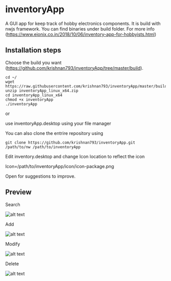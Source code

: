 # inventoryApp
A GUI app for keep track of hobby electronics components. It is build with nwjs framework. You can find binaries under build folder. For more info (https://www.eionix.co.in/2018/10/06/inventory-app-for-hobbyists.html)

## Installation steps

Choose the build you want (https://github.com/krishnan793/inventoryApp/tree/master/build).

```
cd ~/
wget https://raw.githubusercontent.com/krishnan793/inventoryApp/master/build/inventoryApp_linux_x64.zip
unzip inventoryApp_linux_x64.zip
cd inventoryApp_linux_x64
chmod +x inventoryApp
./inventoryApp
```
or

use inventoryApp.desktop using your file manager

You can also clone the entrire repository using

```
git clone https://github.com/krishnan793/inventoryApp.git
/path/to/nw /path/to/inventoryApp
```
Edit inventory.desktop and change Icon location to reflect the icon

Icon=/path/to/inventoryApp/icon/icon-package.png

Open for suggestions to improve.

## Preview

Search

![alt text](https://3.bp.blogspot.com/-ujdfbPOoH74/W7iWCTGLHRI/AAAAAAAABhc/15-iDI8ZrRY_o6AuO0wg4go0agqjb-nCgCK4BGAYYCw/s320/search.gif)

Add

![alt text](https://2.bp.blogspot.com/-W-m42a8tOOs/W7iWQB6zsVI/AAAAAAAABhk/E8RoMqfow8UYVnYsSLuq_ie09De2DzhNACK4BGAYYCw/s320/addValue.gif)

Modify

![alt text](https://1.bp.blogspot.com/-G8ZBStXWYu0/W7iWZMv6eWI/AAAAAAAABhw/WrHfeUDLABAmWn4FUwSjTD32ZsX7u5tvgCK4BGAYYCw/s320/change%2Bvalue.gif)

Delete

![alt text](https://3.bp.blogspot.com/-AN3R868aGhU/W7iW75cVgpI/AAAAAAAABiM/fhFjztMe-h0iWSHJjKG6zEa7YifScPeIwCK4BGAYYCw/s320/delete.gif)
